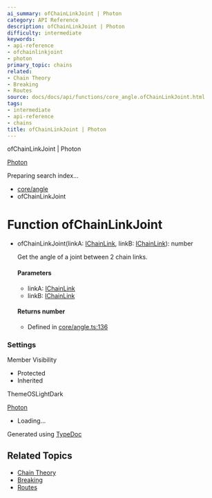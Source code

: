 ```yaml
---
ai_summary: ofChainLinkJoint | Photon
category: API Reference
description: ofChainLinkJoint | Photon
difficulty: intermediate
keywords:
- api-reference
- ofchainlinkjoint
- photon
primary_topic: chains
related:
- Chain Theory
- Breaking
- Routes
source: docs/docs/api/functions/core_angle.ofChainLinkJoint.html
tags:
- intermediate
- api-reference
- chains
title: ofChainLinkJoint | Photon
---
```

ofChainLinkJoint | Photon

[Photon](../index.md)




Preparing search index...

* [core/angle](../modules/core_angle.md)
* ofChainLinkJoint

# Function ofChainLinkJoint

* ofChainLinkJoint(linkA: [IChainLink](../interfaces/core_angle.IChainLink.md), linkB: [IChainLink](../interfaces/core_angle.IChainLink.md)): number

  Get the angle of a joint between 2 chain links.

  #### Parameters

  + linkA: [IChainLink](../interfaces/core_angle.IChainLink.md)
  + linkB: [IChainLink](../interfaces/core_angle.IChainLink.md)

  #### Returns number

  + Defined in [core/angle.ts:136](https://github.com/mwhite454/photon/blob/main/packages/photon/src/core/angle.ts#L136)

### Settings

Member Visibility

* Protected
* Inherited

ThemeOSLightDark

[Photon](../index.md)

* Loading...

Generated using [TypeDoc](https://typedoc.org/)

## Related Topics

- [Chain Theory](../index.md)
- [Breaking](../index.md)
- [Routes](../index.md)
